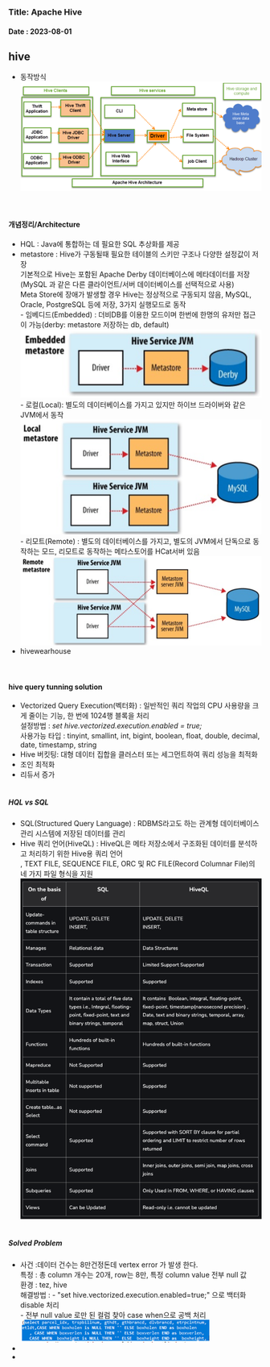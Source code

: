 ### Title: Apache Hive
#### Date : 2023-08-01  

## hive  
- 동작방식  
         ![img_41.png](..%2Fplatform%2Fimg%2Fimg_41.png)      
</br></br>  


#### 개념정리/Architecture   
- HQL : Java에 통합하는 데 필요한 SQL 추상화를 제공
- metastore :  Hive가 구동될때 필요한 테이블의 스키만 구조나 다양한 설정값이 저장    
       기본적으로 Hive는 포함된 Apache Derby 데이터베이스에 메타데이터를 저장(MySQL 과 같은 다른 클라이언트/서버 데이터베이스를 선택적으로 사용)        
      Meta Store에 장애가 발생할 경우 Hive는 정상적으로 구동되지 않음, MySQL, Oracle, PostgreSQL 등에 저장, 3가지 실행모드로 동작   
      - 임베디드(Embedded) : 더비DB를 이용한 모드이며 한번에 한명의 유저만 접근이 가능(derby: metastore 저장하는 db, default)         
         ![img_38.png](..%2Fplatform%2Fimg%2Fimg_38.png)   
      - 로컬(Local): 별도의 데이터베이스를 가지고 있지만 하이브 드라이버와 같은 JVM에서 동작        
         ![img_39.png](..%2Fplatform%2Fimg%2Fimg_39.png)      
      - 리모트(Remote) : 별도의 데이터베이스를 가지고, 별도의 JVM에서 단독으로 동작하는 모드, 리모트로 동작하는 메타스토어를 HCat서버 있음       
         ![img_40.png](..%2Fplatform%2Fimg%2Fimg_40.png)      
- hivewearhouse   
</br></br>  

#### hive query tunning solution
- Vectorized Query Execution(벡터화) :  일반적인 쿼리 작업의 CPU 사용량을 크게 줄이는 기능, 한 번에 1024행 블록을 처리    
 설정방법 : _set hive.vectorized.execution.enabled = true;_  
 사용가능 타입 : tinyint, smallint, int, bigint, boolean, float, double, decimal, date, timestamp, string    
- Hive 버킷팅: 대형 데이터 집합을 클러스터 또는 세그먼트하여 쿼리 성능을 최적화    
- 조인 최적화  
- 리듀서 증가 
</br></br>  

##### HQL vs SQL 
- SQL(Structured Query Language) : RDBMS라고도 하는 관계형 데이터베이스 관리 시스템에 저장된 데이터를 관리       
- Hive 쿼리 언어(HiveQL) : HiveQL은 메타 저장소에서 구조화된 데이터를 분석하고 처리하기 위한 Hive용 쿼리 언어     
, TEXT FILE, SEQUENCE FILE, ORC 및 RC FILE(Record Columnar File)의 네 가지 파일 형식을 지원      
![img_42.png](..%2Fplatform%2Fimg%2Fimg_42.png)
</br></br>  

##### Solved Problem 
- 사건 :데이터 건수는 8만건정돈데 vertex error 가 발생 한다.  
특정 : 총 column 개수는 20개, row는 8만, 특정 column value 전부 null 값      
환경 : tez, hive   
해결방법 : - "set hive.vectorized.execution.enabled=true;" 으로 백터화 disable 처리      
        - 전부 null value 로만 된 컬럼 찾아 case when으로 공백 처리    
![img_37.png](..%2Fplatform%2Fimg%2Fimg_37.png)
- 
- 

